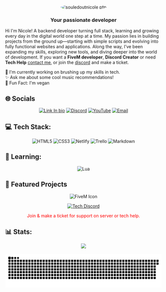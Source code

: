 <p align="center">
<img src="https://avatars.githubusercontent.com/u/180138845?s=400&u=28e3b1271bcc7f7d83363c86e424a079f1994281&v=4" 
       alt="souledoutnicole pfp" 
       style="border-radius: 50%; width: 200px; height: 200px; object-fit: cover;">

</p>
<!-- https://primer.style/octicons -->
<!-- about me -->

<h3 align="center">Your passionate developer</h3>
<p>
Hi I'm Nicole! A backend developer turning full stack, learning and growing every day in the digital world one step at a time. My passion lies in building projects from the ground up—starting with simple scripts and evolving into fully functional websites and applications. Along the way, I’ve been expanding my skills, exploring new tools, and diving deeper into the world of development. If you want a <b> FiveM developer</b>, <b>Discord Creator</b>  or need <b>Tech Help</b> <a href="mailto:itstechlady@gmail.com">contact me</a>, or join the  <a href="https://discord.gg/DuJPUDqCMQand">discord</a> and make a ticket.
</p>

🌻 I'm currently working on brushing up my skills in tech.
<br>
✨ Ask me about some cool music recommendations!
<br>
🌱 Fun Fact: I'm vegan

## 🌐 Socials

<div align="center" style="text-decoration: none;">
  <a href="https://souledoutnicole.github.io/LinkInBio2025/"><img src="https://img.shields.io/badge/Website-%237B68EE.svg?logo=westernunion&logoColor=white" alt="Link In bio"/></a>
  <a href="https://discord.gg/DuJPUDqCMQ"><img src="https://img.shields.io/badge/Discord-%237289DA.svg?logo=discord&logoColor=white" alt="Discord"/></a>
  <a href="https://youtube.com/@itstechlady"><img src="https://img.shields.io/badge/YouTube-%23FF0000.svg?logo=YouTube&logoColor=white" alt="YouTube"/></a>
  <a href="mailto:itstechlady@gmail.com"><img src="https://img.shields.io/badge/Email-D14836?logo=gmail&logoColor=white" alt="Email"/></a>
</div>

## 💻 Tech Stack:

<p align="center">
  <img src="https://img.shields.io/badge/html5-%23E34F26.svg?style=for-the-badge&logo=html5&logoColor=white" alt="HTML5"/>
  <img src="https://img.shields.io/badge/css3-%231572B6.svg?style=for-the-badge&logo=css3&logoColor=white" alt="CSS3"/>
  <img src="https://img.shields.io/badge/netlify-%23000000.svg?style=for-the-badge&logo=netlify&logoColor=#00C7B7" alt="Netlify"/>
  <img src="https://img.shields.io/badge/Trello-%23026AA7.svg?style=for-the-badge&logo=Trello&logoColor=white" alt="Trello"/>
  <img src="https://img.shields.io/badge/markdown-%23000000.svg?style=for-the-badge&logo=markdown&logoColor=white" alt="Markdown"/>
</p>

## 🧠 Learning:

<p align="center">
  <img src="https://img.shields.io/badge/lua-%232C2D72.svg?style=for-the-badge&logo=lua&logoColor=white" alt="Lua"/>
  <!-- Add Python, JavaScript, Figma -->
</p>

## 🚀 Featured Projects

<p align="center">
  <img 
    src="https://camo.githubusercontent.com/87652d47875a130f008c83cf47710d0df08a69d356ed4c24dfe63cc56178fd0d/68747470733a2f2f76696f7269747967726f75702e67616c6c65727963646e2e76736173736574732e696f2f657874656e73696f6e732f76696f7269747967726f75702f666976656d2d646576656c6f706d656e742f312e302e372f313732303930393336323934312f4d6963726f736f66742e56697375616c53747564696f2e53657276696365732e49636f6e732e44656661756c74" 
    width="200" height="200" alt="FiveM Icon"
  />
</p>

<p align="center">
  <a href="https://discord.gg/DuJPUDqCMQ">
    <img src="https://img.shields.io/badge/Discord-%237289DA.svg?logo=discord&logoColor=white" alt="Tech Discord">
  </a>
</p>

<p align="center" style="color:#ff0000; font-size:14px;">
  Join & make a ticket for support on server or tech help.
</p>

<!-- MIDNIGHT PURPLE FOR GITHUB STATS -->

<!-- ![](https://github-contributor-stats.vercel.app/api?username=souledoutnicole&limit=5&theme=midnight-purple&combine_all_yearly_contributions=true) -->

<!-- ![](https://nirzak-streak-stats.vercel.app/?user=SOULEDOUTNICOLE&theme=midnight-purple&hide_border=false)<br/> -->
<!-- ![](https://github-readme-stats.vercel.app/api/top-langs/?username=SOULEDOUTNICOLE&theme=midnight-purple&hide_border=false&include_all_commits=true&count_private=true&layout=compact) -->

<!-- ## 🏆 GitHub Trophies -->
<!-- ![](https://github-profile-trophy.vercel.app/?username=SOULEDOUTNICOLE&theme=midnight-purple&no-frame=false&no-bg=true&margin-w=4) -->

<!-- [![](https://visitcount.itsvg.in/api?id=souledoutnicole&icon=0&color=0)](https://visitcount.itsvg.in) -->

## 📊 Stats:

<p align="center">
  <img src="https://nirzak-streak-stats.vercel.app/?user=SOULEDOUTNICOLE&theme=midnight-purple&hide_border=false" />
</p>

<!-- snake game -->
<p align="center">
  <img src="https://github.com/souledoutnicole/souledoutnicole/blob/output/github-snake-dark.svg" alt="snake gif"/>
</p>
